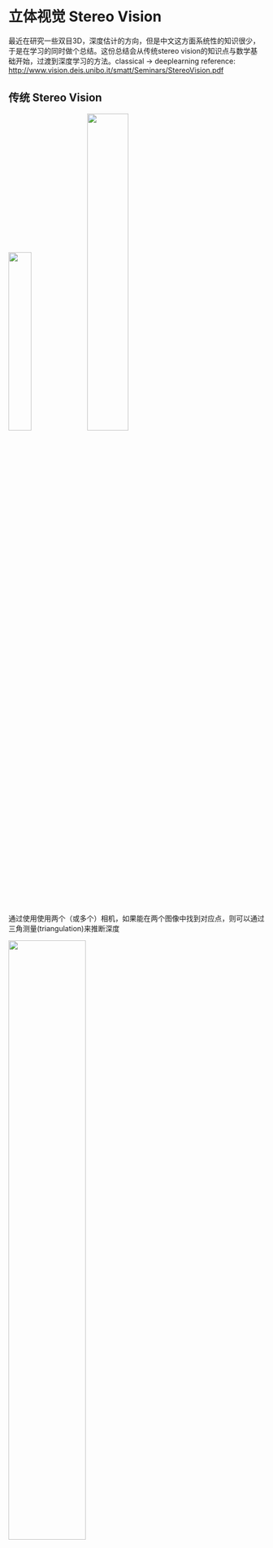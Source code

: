 # 立体视觉 Stereo Vision
最近在研究一些双目3D，深度估计的方向，但是中文这方面系统性的知识很少，于是在学习的同时做个总结。这份总结会从传统stereo vision的知识点与数学基础开始，过渡到深度学习的方法。classical -> deeplearning
reference:
http://www.vision.deis.unibo.it/smatt/Seminars/StereoVision.pdf

## 传统 Stereo Vision
<img src="assets/立体视觉_Stereo_Vision-39604de6.png" width="30%" />
<img src="assets/立体视觉_Stereo_Vision-4ebd1630.png" width="40%" />

通过使用使用两个（或多个）相机，如果能在两个图像中找到对应点，则可以通过三角测量(triangulation)来推断深度

<img src="assets/立体视觉_Stereo_Vision-73e255ab.png" width="55%" />
<img src="assets/立体视觉_Stereo_Vision-0118d06f.png" width="55%" />

对极约束(epipolar constraint)指出: 位于（红色）视线的点的对应点位于目标图像像平面πT上的绿线上。

<img src="assets/立体视觉_Stereo_Vision-2ad5aaf6.png" width="50%" />

<img src="assets/立体视觉_Stereo_Vision-a3504486.png" width="50%" />

可以找到平行的相平面，使得πR与πT上的成像点位于同一扫描线上

<img src="assets/立体视觉_Stereo_Vision-d8d48a75.png" width="40%" />

视差d与深度Z的转换：相似三角形
$$ \frac{b}{Z} = \frac{(b - x_R) + x_T}{Z - f} $$
$$ Z = \frac{b * f}{x_R - x_T} = \frac{b * f}{d} $$
根据Triangulation，世界坐标系的X, Y 也能由如下公式算出
$$ X = Z * \frac{x_R}{f}$$
$$ Y = Z * \frac{y_R}{f}$$

<img src="assets/立体视觉_Stereo_Vision-52a04195.png" width="70%" />

离摄像头越近，视差越大

<img src="assets/立体视觉_Stereo_Vision-95341eef.png" width="50%" />

每个视差值对应一个深度平面, 深度Z的范围Horopter受限于视差d

立体视觉算法总体分为如下4个步骤
1) Matching cost computation 匹配损失计算
2) Cost aggregation 损失聚合
3) Disparity computation/optimization 视差计算/优化
4) Disparity refinement 视差细化

在1之前还有一些前处理的方法，例如：Laplacian of Gaussian (LoG) filtering, Subtraction of mean values computed in nearby pixels, Bilateral filtering, Census transform

### Local approaches
1. Matching cost computation + 2. Cost aggregation (+ WTA)

### Global (semi-global) approaches
1. Matching cost computation + 3. Disparity computation/optimization

### 1 + 2. Matching cost computation & Cost aggregation (+ WTA)

#### Pixel level

<img src="assets/立体视觉_Stereo_Vision-9cb10c7d.png" width="70%" />

#### Fixed Window (FW)
<img src="assets/立体视觉_Stereo_Vision-75258732.png" width="60%" />

<img src="assets/立体视觉_Stereo_Vision-7ceb5fac.png" width="60%" />

R平面上红点的对应点，在T平面对极线 [x, x+dmax] 范围内寻找

<img src="assets/立体视觉_Stereo_Vision-72e7b8b7.png" width="50%" />

在像素层面计算匹配点(区域)的相似度(matching cost), winner takes all(WTA), cost最小的作为匹配点

#### Matching cost fomular
##### Single pixel
- Absolute differences
$$ e(x,y,d) = |I_R(x,y) - I_T(x+d,y)| $$
- Squared differences
$$ e(x,y,d) = (I_R(x,y) - I_T(x+d,y))^2 $$

##### Fixed Window (FW)
- Sum of Absolute differences (SAD)
$$ C(x,y,d) = \sum_{x∈S}|I_R(x,y) - I_T(x+d,y)| $$
- Sum of Squared differences (SSD)
$$ e(x,y,d) = \sum_{x∈S}(I_R(x,y) - I_T(x+d,y))^2 $$

基于window的matching cost计算会受以下因素影响：
- implicitly assumes frontal-parallel surfaces 假设平面平行

<img src="assets/立体视觉_Stereo_Vision-0e1ae303.png" width="70%" />
<img src="assets/立体视觉_Stereo_Vision-ae79628a.png" width="70%" />

- ignores depth discontinuities 忽略深度不连续性

<img src="assets/立体视觉_Stereo_Vision-e6b12d85.png" width="70%" />

- does not deal explicitly with uniform areas and repetitive patterns 没有明确处理统一区域与重复模式

<img src="assets/立体视觉_Stereo_Vision-f41a88f1.png" width="70%" />

基于上述问题的一系列改进方案
- Shiftable Windows： D. Scharstein and R. Szeliski, A taxonomy and evaluation of dense two-frame stereo correspondence algorithms Int. Jour. Computer Vision, 47(1/2/3):7–42, 2002
<img src="assets/立体视觉_Stereo_Vision-51438b01.png" width="60%" />

- Multiple Windows：H. Hirschmuller, P. Innocent, and J. Garibaldi, Real-time correlation-based stereo vision with reduced border errors Int. Journ. of Computer Vision, 47:1–3, 2002
<img src="assets/立体视觉_Stereo_Vision-cfd20c12.png" width="60%" />

- Variable Windows：O. Veksler, Fast variable window for stereo correspondence using integral images In Proc. Conf. on Computer Vision and Pattern Recognition (CVPR 2003), pages 556–561, 2003

- Segmentation based
- Bilateral Filtering
- Adaptive Weights
- Segment Support
- Fast Aggregation

### 3. Disparity computation/optimization
目标：基于整个stereo pair找到最佳视差匹配
定义了能量函数E(d)
$$ E(d) = E_{data}(d) + E_{smooth}(d) $$

$E_{data}$ 衡量stereo pair的匹配程度 (基于总体 matching cost)

$E_{smooth}$ 衡量边界处的连续性

一系列可参考的方法
- Graph Cuts: V. Kolmogorov and R. Zabih, Computing visual correspondence with occlusions using graph cuts, ICCV 2001
- BP + segmentation: A. Klaus, M. Sormann and K. Karner, Segment-based stereo matching using belief propagation and a self-adapting dissimilarity measure. ICPR 2006
- Cooperative + segmentation: Z. Wang and Z. Zheng, A region based stereo matching algorithm using cooperative optimization, CVPR 2008
- Dynamic Programming: D. Scharstein and R. Szeliski, A taxonomy and evaluation of dense two-frame stereo correspondence algorithms Int. Jour. Computer Vision, 47(1/2/3):7–42, 2002
- Scanline Optimization: H. Hirschmüller. Stereo vision in structured environments by consistent semi-global matching. CVPR 2006, PAMI 30(2):328-341, 2008

### 4. Disparity refinement
修正计算的视差异常值
以下可参考的方法
- Sub-pixel interpolation
- Image filtering: Median filtering, Morphological operators, Bilateral filtering
- Single Matching Phase
- Segmentation based outliers identification and replacement
- Iterative approaches
